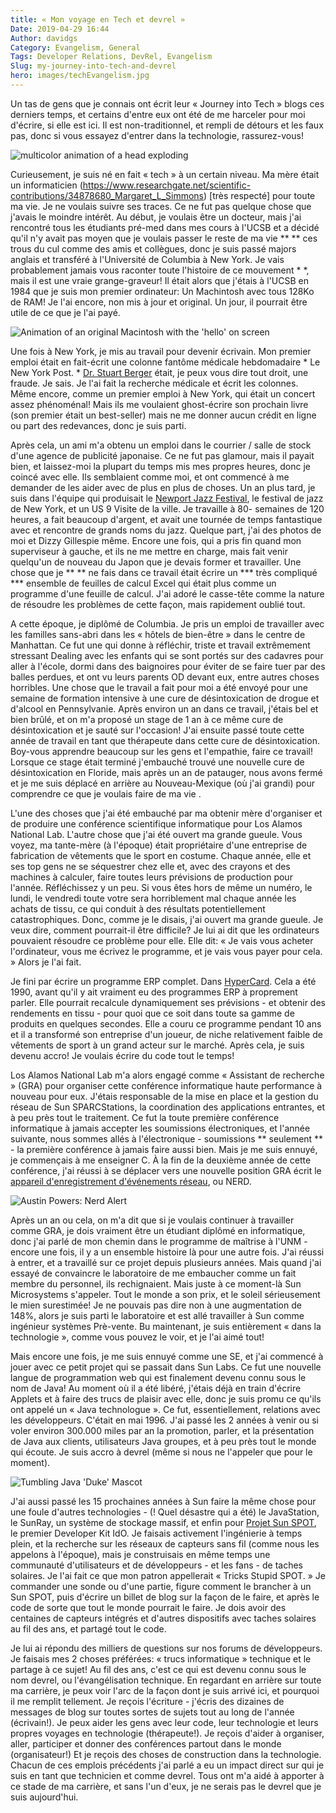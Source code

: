 ```yaml
---
title: « Mon voyage en Tech et devrel »
Date: 2019-04-29 16:44
Author: davidgs
Category: Evangelism, General
Tags: Developer Relations, DevRel, Evangelism
Slug: my-journey-into-tech-and-devrel
hero: images/techEvangelism.jpg
---
```


Un tas de gens que je connais ont écrit leur « Journey into Tech » blogs ces derniers temps, et certains d'entre eux ont été de me harceler pour moi d'écrire, si elle est ici. Il est non-traditionnel, et rempli de détours et les faux pas, donc si vous essayez d'entrer dans la technologie, rassurez-vous!

![multicolor animation of a head exploding](https://media.giphy.com/media/l0MYGeMQjSqhQ3UaI/giphy.gif)

Curieusement, je suis né en fait « tech » à un certain niveau. Ma mère était un informaticien (https://www.researchgate.net/scientific-contributions/34878680_Margaret_L_Simmons) [très respecté] pour toute ma vie. Je ne voulais suivre ses traces. Ce ne fut pas quelque chose que j'avais le moindre intérêt. Au début, je voulais être un docteur, mais j'ai rencontré tous les étudiants pré-med dans mes cours à l'UCSB et a décidé qu'il n'y avait pas moyen que je voulais passer le reste de ma vie ** ** ces trous du cul comme des amis et collègues, donc je suis passé majors anglais et transféré à l'Université de Columbia à New York. Je vais probablement jamais vous raconter toute l'histoire de ce mouvement * *, mais il est une vraie grange-graveur! Il était alors que j'étais à l'UCSB en 1984 que je suis mon premier ordinateur: Un Machintosh avec tous 128Ko de RAM! Je l'ai encore, non mis à jour et original. Un jour, il pourrait être utile de ce que je l'ai payé.

![Animation of an original Macintosh with the 'hello' on screen](https://media.giphy.com/media/GoYG4cCQ21z9K/giphy.gif)

Une fois à New York, je mis au travail pour devenir écrivain. Mon premier emploi était en fait-écrit une colonne fantôme médicale hebdomadaire * Le New York Post. * [Dr. Stuart Berger](https://www.independent.co.uk/life-style/dr-stuart-m-berger-was-thin-rich-and-famous-his-business-diet-and-staying-younger-longer-he-died-1430928.html) était, je peux vous dire tout droit, une fraude. Je sais. Je l'ai fait la recherche médicale et écrit les colonnes. Même encore, comme un premier emploi à New York, qui était un concert assez phénoménal! Mais ils me voulaient ghost-écrire son prochain livre (son premier était un best-seller) mais ne me donner aucun crédit en ligne ou part des redevances, donc je suis parti.

Après cela, un ami m'a obtenu un emploi dans le courrier / salle de stock d'une agence de publicité japonaise. Ce ne fut pas glamour, mais il payait bien, et laissez-moi la plupart du temps mis mes propres heures, donc je coincé avec elle. Ils semblaient comme moi, et ont commencé à me demander de les aider avec de plus en plus de choses. Un an plus tard, je suis dans l'équipe qui produisait le [Newport Jazz Festival](https://www.apassion4jazz.net/jvc.html), le festival de jazz de New York, et un US 9 Visite de la ville. Je travaille à 80- semaines de 120 heures, a fait beaucoup d'argent, et avait une tournée de temps fantastique avec et rencontre de grands noms du jazz. Quelque part, j'ai des photos de moi et Dizzy Gillespie même. Encore une fois, qui a pris fin quand mon superviseur à gauche, et ils ne me mettre en charge, mais fait venir quelqu'un de nouveau du Japon que je devais former et travailler. Une chose que je ** ** ne fais dans ce travail était écrire un *** très compliqué *** ensemble de feuilles de calcul Excel qui était plus comme un programme d'une feuille de calcul. J'ai adoré le casse-tête comme la nature de résoudre les problèmes de cette façon, mais rapidement oublié tout.

A cette époque, je diplômé de Columbia. Je pris un emploi de travailler avec les familles sans-abri dans les « hôtels de bien-être » dans le centre de Manhattan. Ce fut une qui donne à réfléchir, triste et travail extrêmement stressant Dealing avec les enfants qui se sont portés sur des cadavres pour aller à l'école, dormi dans des baignoires pour éviter de se faire tuer par des balles perdues, et ont vu leurs parents OD devant eux, entre autres choses horribles. Une chose que le travail a fait pour moi a été envoyé pour une semaine de formation intensive à une cure de désintoxication de drogue et d'alcool en Pennsylvanie. Après environ un an dans ce travail, j'étais bel et bien brûlé, et on m'a proposé un stage de 1 an à ce même cure de désintoxication et je sauté sur l'occasion! J'ai ensuite passé toute cette année de travail en tant que thérapeute dans cette cure de désintoxication. Boy-vous apprendre beaucoup sur les gens et l'empathie, faire ce travail! Lorsque ce stage était terminé j'embauché trouvé une nouvelle cure de désintoxication en Floride, mais après un an de patauger, nous avons fermé et je me suis déplacé en arrière au Nouveau-Mexique (où j'ai grandi) pour comprendre ce que je voulais faire de ma vie .

L'une des choses que j'ai été embauché par ma obtenir mère d'organiser et de produire une conférence scientifique informatique pour Los Alamos National Lab. L'autre chose que j'ai été ouvert ma grande gueule. Vous voyez, ma tante-mère (à l'époque) était propriétaire d'une entreprise de fabrication de vêtements que le sport en costume. Chaque année, elle et ses top gens ne se séquestrer chez elle et, avec des crayons et des machines à calculer, faire toutes leurs prévisions de production pour l'année. Réfléchissez y un peu. Si vous êtes hors de même un numéro, le lundi, le vendredi toute votre sera horriblement mal chaque année les achats de tissu, ce qui conduit à des résultats potentiellement catastrophiques. Donc, comme je le disais, j'ai ouvert ma grande gueule. Je veux dire, comment pourrait-il être difficile? Je lui ai dit que les ordinateurs pouvaient résoudre ce problème pour elle. Elle dit: « Je vais vous acheter l'ordinateur, vous me écrivez le programme, et je vais vous payer pour cela. » Alors je l'ai fait.

Je fini par écrire un programme ERP complet. Dans [HyperCard](https://www.google.com/url?sa=t&rct=j&q=&esrc=s&source=web&cd=7&cad=rja&uact=8&ved=2ahUKEwjP1MOCjfbhAhWL11kKHSeADFAQFjAGegQIDhAY&url=https%3A%2F%2Fen.wikipedia.org%2Fwiki%2FHyperCard&usg=AOvVaw0bLdGCwp06Qe9Q8yv8VLHI). Cela a été 1990, avant qu'il y ait vraiment eu des programmes ERP à proprement parler. Elle pourrait recalcule dynamiquement ses prévisions - et obtenir des rendements en tissu - pour quoi que ce soit dans toute sa gamme de produits en quelques secondes. Elle a couru ce programme pendant 10 ans et il a transformé son entreprise d'un joueur, de niche relativement faible de vêtements de sport à un grand acteur sur le marché. Après cela, je suis devenu accro! Je voulais écrire du code tout le temps!

Los Alamos National Lab m'a alors engagé comme « Assistant de recherche » (GRA) pour organiser cette conférence informatique haute performance à nouveau pour eux. J'étais responsable de la mise en place et la gestion du réseau de Sun SPARCStations, la coordination des applications entrantes, et à peu près tout le traitement. Ce fut la toute première conférence informatique à jamais accepter les soumissions électroniques, et l'année suivante, nous sommes allés à l'électronique - soumissions ** seulement ** - la première conférence à jamais faire aussi bien. Mais je me suis ennuyé, je commençais à me enseigner C. À la fin de la deuxième année de cette conférence, j'ai réussi à se déplacer vers une nouvelle position GRA écrit le [appareil d'enregistrement d'événements réseau](https://ieeexplore.ieee.org/document/390643/authors#authors), ou NERD.

![Austin Powers: Nerd Alert](https://media.giphy.com/media/yODVOeMxWBwBO/giphy.gif)

Après un an ou cela, on m'a dit que si je voulais continuer à travailler comme GRA, je dois vraiment être un étudiant diplômé en informatique, donc j'ai parlé de mon chemin dans le programme de maîtrise à l'UNM - encore une fois, il y a un ensemble histoire là pour une autre fois. J'ai réussi à entrer, et a travaillé sur ce projet depuis plusieurs années. Mais quand j'ai essayé de convaincre le laboratoire de me embaucher comme un fait membre du personnel, ils rechignaient. Mais juste à ce moment-là Sun Microsystems s'appeler. Tout le monde a son prix, et le soleil sérieusement le mien surestimée! Je ne pouvais pas dire non à une augmentation de 148%, alors je suis parti le laboratoire et est allé travailler à Sun comme ingénieur systèmes Prè-vente. Bu maintenant, je suis entièrement « dans la technologie », comme vous pouvez le voir, et je l'ai aimé tout!

Mais encore une fois, je me suis ennuyé comme une SE, et j'ai commencé à jouer avec ce petit projet qui se passait dans Sun Labs. Ce fut une nouvelle langue de programmation web qui est finalement devenu connu sous le nom de Java! Au moment où il a été libéré, j'étais déjà en train d'écrire Applets et à faire des trucs de plaisir avec elle, donc je suis promu ce qu'ils ont appelé un « Java technologue ». Ce fut, essentiellement, relations avec les développeurs. C'était en mai 1996. J'ai passé les 2 années à venir ou si voler environ 300.000 miles par an la promotion, parler, et la présentation de Java aux clients, utilisateurs Java groupes, et à peu près tout le monde qui écoute. Je suis accro à devrel (même si nous ne l'appeler que pour le moment).

![Tumbling Java 'Duke' Mascot](https://media.giphy.com/media/k1ivKz9Odrm92/giphy.gif)

J'ai aussi passé les 15 prochaines années à Sun faire la même chose pour une foule d'autres technologies - (! Quel désastre qui a été) le JavaStation, le SunRay, un système de stockage massif, et enfin pour [Projet Sun SPOT](http://sunspotdev.org/), le premier Developer Kit IdO. Je faisais activement l'ingénierie à temps plein, et la recherche sur les réseaux de capteurs sans fil (comme nous les appelons à l'époque), mais je construisais en même temps une communauté d'utilisateurs et de développeurs - et les fans - de taches solaires. Je l'ai fait ce que mon patron appellerait « Tricks Stupid SPOT. » Je commander une sonde ou d'une partie, figure comment le brancher à un Sun SPOT, puis d'écrire un billet de blog sur la façon de le faire, et après le code de sorte que tout le monde pourrait le faire. Je dois avoir des centaines de capteurs intégrés et d'autres dispositifs avec taches solaires au fil des ans, et partagé tout le code.

Je lui ai répondu des milliers de questions sur nos forums de développeurs. Je faisais mes 2 choses préférées: « trucs informatique » technique et le partage à ce sujet! Au fil des ans, c'est ce qui est devenu connu sous le nom devrel, ou l'évangélisation technique. En regardant en arrière sur toute ma carrière, je peux voir l'arc de la façon dont je suis arrivé ici, et pourquoi il me remplit tellement. Je reçois l'écriture - j'écris des dizaines de messages de blog sur toutes sortes de sujets tout au long de l'année (écrivain!). Je peux aider les gens avec leur code, leur technologie et leurs propres voyages en technologie (thérapeute!). Je reçois d'aider à organiser, aller, participer et donner des conférences partout dans le monde (organisateur!) Et je reçois des choses de construction dans la technologie. Chacun de ces emplois précédents j'ai parlé a eu un impact direct sur qui je suis en tant que technicien et comme devrel. Tous ont m'a aidé à apporter à ce stade de ma carrière, et sans l'un d'eux, je ne serais pas le devrel que je suis aujourd'hui.
